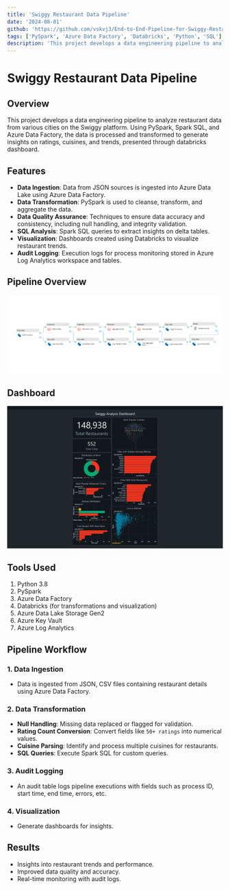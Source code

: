 ```yaml
---
title: 'Swiggy Restaurant Data Pipeline'
date: '2024-08-01'
github: 'https://github.com/vskvj3/End-to-End-Pipeline-for-Swiggy-Restaurant-Data'
tags: ['PySpark', 'Azure Data Factory', 'Databricks', 'Python', 'SQL']
description: 'This project develops a data engineering pipeline to analyze restaurant data from various cities on the Swiggy platform. Using PySpark, Spark SQL, and Azure Data Factory, the data is processed and transformed to generate insights on ratings, cuisines, and trends, presented through databricks dashboard.'
---
```


# Swiggy Restaurant Data Pipeline

## Overview  
This project develops a data engineering pipeline to analyze restaurant data from various cities on the Swiggy platform. Using PySpark, Spark SQL, and Azure Data Factory, the data is processed and transformed to generate insights on ratings, cuisines, and trends, presented through databricks dashboard.

## Features  
- **Data Ingestion**: Data from JSON sources is ingested into Azure Data Lake using Azure Data Factory.  
- **Data Transformation**: PySpark is used to cleanse, transform, and aggregate the data.  
- **Data Quality Assurance**: Techniques to ensure data accuracy and consistency, including null handling, and integrity validation.  
- **SQL Analysis**: Spark SQL queries to extract insights on delta tables.  
- **Visualization**: Dashboards created using Databricks to visualize restaurant trends.  
- **Audit Logging**: Execution logs for process monitoring stored in Azure Log Analytics workspace and tables.  

## Pipeline Overview
![Pipeline](https://raw.githubusercontent.com/vskvj3/End-to-End-Pipeline-for-Swiggy-Restaurant-Data/main/Images/Screenshots/pipeline.png)

## Dashboard
![Dashboard](https://raw.githubusercontent.com/vskvj3/End-to-End-Pipeline-for-Swiggy-Restaurant-Data/main/Images/Screenshots/dashboard.png)

## Tools Used
1. Python 3.8
2. PySpark  
3. Azure Data Factory  
4. Databricks (for transformations and visualization)  
5. Azure Data Lake Storage Gen2
6. Azure Key Vault
7. Azure Log Analytics
 

## Pipeline Workflow  
### 1. Data Ingestion  
- Data is ingested from JSON, CSV files containing restaurant details using Azure Data Factory.  


### 2. Data Transformation  
- **Null Handling**: Missing data replaced or flagged for validation.  
- **Rating Count Conversion**: Convert fields like `50+ ratings` into numerical values.  
- **Cuisine Parsing**: Identify and process multiple cuisines for restaurants.  
- **SQL Queries**: Execute Spark SQL for custom queries.  

### 3. Audit Logging  
- An audit table logs pipeline executions with fields such as process ID, start time, end time, errors, etc.  

### 4. Visualization  
- Generate dashboards for insights.  

## Results  
- Insights into restaurant trends and performance.  
- Improved data quality and accuracy.  
- Real-time monitoring with audit logs.  
